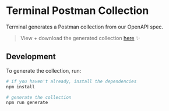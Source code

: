 # Terminal Postman Collection

Terminal generates a Postman collection from our OpenAPI spec. 

> View + download the generated collection [here](./postman) ✨

## Development

To generate the collection, run:

```bash
# if you haven't already, install the dependencies
npm install

# generate the collection
npm run generate
```